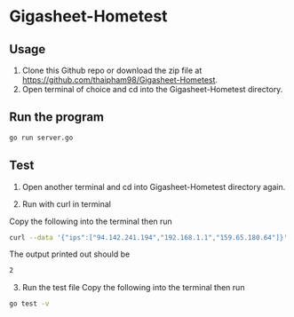 # Gigasheet-Hometest

## Usage

1. Clone this Github repo or download the zip file at https://github.com/thaipham98/Gigasheet-Hometest.
2. Open terminal of choice and cd into the Gigasheet-Hometest directory.

## Run the program

```bash
go run server.go
```

## Test
1. Open another terminal and cd into Gigasheet-Hometest directory again.

2. Run with curl in terminal

Copy the following into the terminal then run

```bash
curl --data '{"ips":["94.142.241.194","192.168.1.1","159.65.180.64"]}' -H "Content-type: application/json" http://localhost:8080/count_ips_in_ipsum
```

The output printed out should be
```bash
2
```

3. Run the test file
Copy the following into the terminal then run
```bash
go test -v
```
